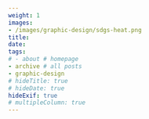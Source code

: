 ```yaml
---
weight: 1
images:
- /images/graphic-design/sdgs-heat.png
title: 
date: 
tags:
# - about # homepage
- archive # all posts
- graphic-design
# hideTitle: true
# hideDate: true
hideExif: true
# multipleColumn: true
---
```

